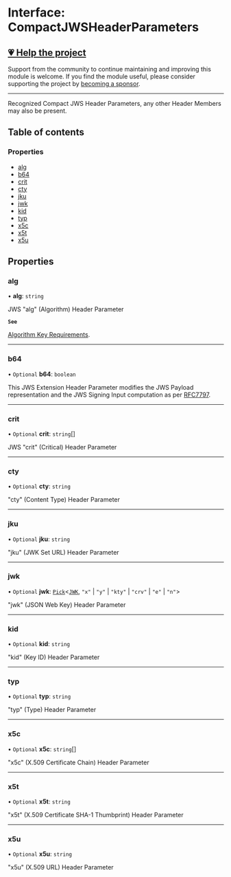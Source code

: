 # Interface: CompactJWSHeaderParameters

## [💗 Help the project](https://github.com/sponsors/panva)

Support from the community to continue maintaining and improving this module is welcome. If you find the module useful, please consider supporting the project by [becoming a sponsor](https://github.com/sponsors/panva).

---

Recognized Compact JWS Header Parameters, any other Header Members may also be present.

## Table of contents

### Properties

- [alg](types.CompactJWSHeaderParameters.md#alg)
- [b64](types.CompactJWSHeaderParameters.md#b64)
- [crit](types.CompactJWSHeaderParameters.md#crit)
- [cty](types.CompactJWSHeaderParameters.md#cty)
- [jku](types.CompactJWSHeaderParameters.md#jku)
- [jwk](types.CompactJWSHeaderParameters.md#jwk)
- [kid](types.CompactJWSHeaderParameters.md#kid)
- [typ](types.CompactJWSHeaderParameters.md#typ)
- [x5c](types.CompactJWSHeaderParameters.md#x5c)
- [x5t](types.CompactJWSHeaderParameters.md#x5t)
- [x5u](types.CompactJWSHeaderParameters.md#x5u)

## Properties

### alg

• **alg**: `string`

JWS "alg" (Algorithm) Header Parameter

**`See`**

[Algorithm Key Requirements](https://github.com/panva/jose/issues/210#jws-alg).

___

### b64

• `Optional` **b64**: `boolean`

This JWS Extension Header Parameter modifies the JWS Payload representation and the JWS Signing
Input computation as per [RFC7797](https://www.rfc-editor.org/rfc/rfc7797).

___

### crit

• `Optional` **crit**: `string`[]

JWS "crit" (Critical) Header Parameter

___

### cty

• `Optional` **cty**: `string`

"cty" (Content Type) Header Parameter

___

### jku

• `Optional` **jku**: `string`

"jku" (JWK Set URL) Header Parameter

___

### jwk

• `Optional` **jwk**: [`Pick`]( https://www.typescriptlang.org/docs/handbook/utility-types.html#picktype-keys )\<[`JWK`](types.JWK.md), ``"x"`` \| ``"y"`` \| ``"kty"`` \| ``"crv"`` \| ``"e"`` \| ``"n"``\>

"jwk" (JSON Web Key) Header Parameter

___

### kid

• `Optional` **kid**: `string`

"kid" (Key ID) Header Parameter

___

### typ

• `Optional` **typ**: `string`

"typ" (Type) Header Parameter

___

### x5c

• `Optional` **x5c**: `string`[]

"x5c" (X.509 Certificate Chain) Header Parameter

___

### x5t

• `Optional` **x5t**: `string`

"x5t" (X.509 Certificate SHA-1 Thumbprint) Header Parameter

___

### x5u

• `Optional` **x5u**: `string`

"x5u" (X.509 URL) Header Parameter
